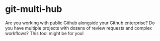 # git-multi-hub

<!--
TODO
add shields
add docs
add tests
-->

Are you working with public Github alongside your Github enterprise? Do you have multiple
projects with dozens of review requests and complex workflows? This tool might be for you!

